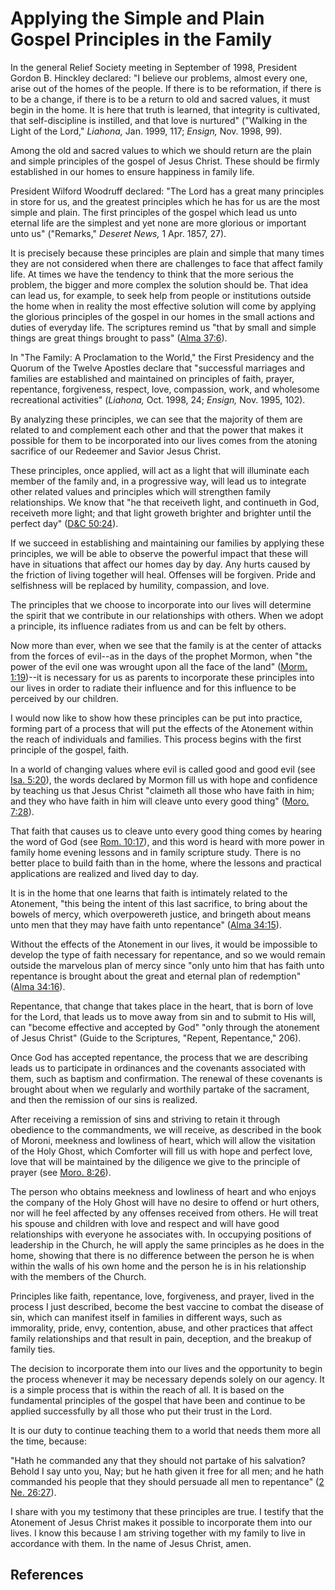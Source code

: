 # Applying the Simple and Plain Gospel Principles in the Family

In the general Relief Society meeting in September of 1998, President Gordon
B. Hinckley declared: "I believe our problems, almost every one, arise out of
the homes of the people. If there is to be reformation, if there is to be a
change, if there is to be a return to old and sacred values, it must begin in
the home. It is here that truth is learned, that integrity is cultivated, that
self-discipline is instilled, and that love is nurtured" ("Walking in the
Light of the Lord," _Liahona,_ Jan. 1999, 117; _Ensign,_ Nov. 1998, 99).

Among the old and sacred values to which we should return are the plain and
simple principles of the gospel of Jesus Christ. These should be firmly
established in our homes to ensure happiness in family life.

President Wilford Woodruff declared: "The Lord has a great many principles in
store for us, and the greatest principles which he has for us are the most
simple and plain. The first principles of the gospel which lead us unto
eternal life are the simplest and yet none are more glorious or important unto
us" ("Remarks," _Deseret News,_ 1 Apr. 1857, 27).

It is precisely because these principles are plain and simple that many times
they are not considered when there are challenges to face that affect family
life. At times we have the tendency to think that the more serious the
problem, the bigger and more complex the solution should be. That idea can
lead us, for example, to seek help from people or institutions outside the
home when in reality the most effective solution will come by applying the
glorious principles of the gospel in our homes in the small actions and duties
of everyday life. The scriptures remind us "that by small and simple things
are great things brought to pass" ([Alma
37:6](/scriptures/bofm/alma/37.6?lang=eng#5)).

In "The Family: A Proclamation to the World," the First Presidency and the
Quorum of the Twelve Apostles declare that "successful marriages and families
are established and maintained on principles of faith, prayer, repentance,
forgiveness, respect, love, compassion, work, and wholesome recreational
activities" (_Liahona,_ Oct. 1998, 24; _Ensign,_ Nov. 1995, 102).

By analyzing these principles, we can see that the majority of them are
related to and complement each other and that the power that makes it possible
for them to be incorporated into our lives comes from the atoning sacrifice of
our Redeemer and Savior Jesus Christ.

These principles, once applied, will act as a light that will illuminate each
member of the family and, in a progressive way, will lead us to integrate
other related values and principles which will strengthen family
relationships. We know that "he that receiveth light, and continueth in God,
receiveth more light; and that light groweth brighter and brighter until the
perfect day" ([D&amp;C 50:24](/scriptures/dc-testament/dc/50.24?lang=eng#23)).

If we succeed in establishing and maintaining our families by applying these
principles, we will be able to observe the powerful impact that these will
have in situations that affect our homes day by day. Any hurts caused by the
friction of living together will heal. Offenses will be forgiven. Pride and
selfishness will be replaced by humility, compassion, and love.

The principles that we choose to incorporate into our lives will determine the
spirit that we contribute in our relationships with others. When we adopt a
principle, its influence radiates from us and can be felt by others.

Now more than ever, when we see that the family is at the center of attacks
from the forces of evil--as in the days of the prophet Mormon, when "the power
of the evil one was wrought upon all the face of the land" ([Morm.
1:19](/scriptures/bofm/morm/1.19?lang=eng#18))--it is necessary for us as
parents to incorporate these principles into our lives in order to radiate
their influence and for this influence to be perceived by our children.

I would now like to show how these principles can be put into practice,
forming part of a process that will put the effects of the Atonement within
the reach of individuals and families. This process begins with the first
principle of the gospel, faith.

In a world of changing values where evil is called good and good evil (see
[Isa. 5:20](/scriptures/ot/isa/5.20?lang=eng#19)), the words declared by
Mormon fill us with hope and confidence by teaching us that Jesus Christ
"claimeth all those who have faith in him; and they who have faith in him will
cleave unto every good thing" ([Moro.
7:28](/scriptures/bofm/moro/7.28?lang=eng#27)).

That faith that causes us to cleave unto every good thing comes by hearing the
word of God (see [Rom. 10:17](/scriptures/nt/rom/10.17?lang=eng#16)), and this
word is heard with more power in family home evening lessons and in family
scripture study. There is no better place to build faith than in the home,
where the lessons and practical applications are realized and lived day to
day.

It is in the home that one learns that faith is intimately related to the
Atonement, "this being the intent of this last sacrifice, to bring about the
bowels of mercy, which overpowereth justice, and bringeth about means unto men
that they may have faith unto repentance" ([Alma
34:15](/scriptures/bofm/alma/34.15?lang=eng#14)).

Without the effects of the Atonement in our lives, it would be impossible to
develop the type of faith necessary for repentance, and so we would remain
outside the marvelous plan of mercy since "only unto him that has faith unto
repentance is brought about the great and eternal plan of redemption" ([Alma
34:16](/scriptures/bofm/alma/34.16?lang=eng#15)).

Repentance, that change that takes place in the heart, that is born of love
for the Lord, that leads us to move away from sin and to submit to His will,
can "become effective and accepted by God" "only through the atonement of
Jesus Christ" (Guide to the Scriptures, "Repent, Repentance," 206).

Once God has accepted repentance, the process that we are describing leads us
to participate in ordinances and the covenants associated with them, such as
baptism and confirmation. The renewal of these covenants is brought about when
we regularly and worthily partake of the sacrament, and then the remission of
our sins is realized.

After receiving a remission of sins and striving to retain it through
obedience to the commandments, we will receive, as described in the book of
Moroni, meekness and lowliness of heart, which will allow the visitation of
the Holy Ghost, which Comforter will fill us with hope and perfect love, love
that will be maintained by the diligence we give to the principle of prayer
(see [Moro. 8:26](/scriptures/bofm/moro/8.26?lang=eng#25)).

The person who obtains meekness and lowliness of heart and who enjoys the
company of the Holy Ghost will have no desire to offend or hurt others, nor
will he feel affected by any offenses received from others. He will treat his
spouse and children with love and respect and will have good relationships
with everyone he associates with. In occupying positions of leadership in the
Church, he will apply the same principles as he does in the home, showing that
there is no difference between the person he is when within the walls of his
own home and the person he is in his relationship with the members of the
Church.

Principles like faith, repentance, love, forgiveness, and prayer, lived in the
process I just described, become the best vaccine to combat the disease of
sin, which can manifest itself in families in different ways, such as
immorality, pride, envy, contention, abuse, and other practices that affect
family relationships and that result in pain, deception, and the breakup of
family ties.

The decision to incorporate them into our lives and the opportunity to begin
the process whenever it may be necessary depends solely on our agency. It is a
simple process that is within the reach of all. It is based on the fundamental
principles of the gospel that have been and continue to be applied
successfully by all those who put their trust in the Lord.

It is our duty to continue teaching them to a world that needs them more all
the time, because:

"Hath he commanded any that they should not partake of his salvation? Behold I
say unto you, Nay; but he hath given it free for all men; and he hath
commanded his people that they should persuade all men to repentance" ([2 Ne.
26:27](/scriptures/bofm/2-ne/26.27?lang=eng#26)).

I share with you my testimony that these principles are true. I testify that
the Atonement of Jesus Christ makes it possible to incorporate them into our
lives. I know this because I am striving together with my family to live in
accordance with them. In the name of Jesus Christ, amen.

## References

